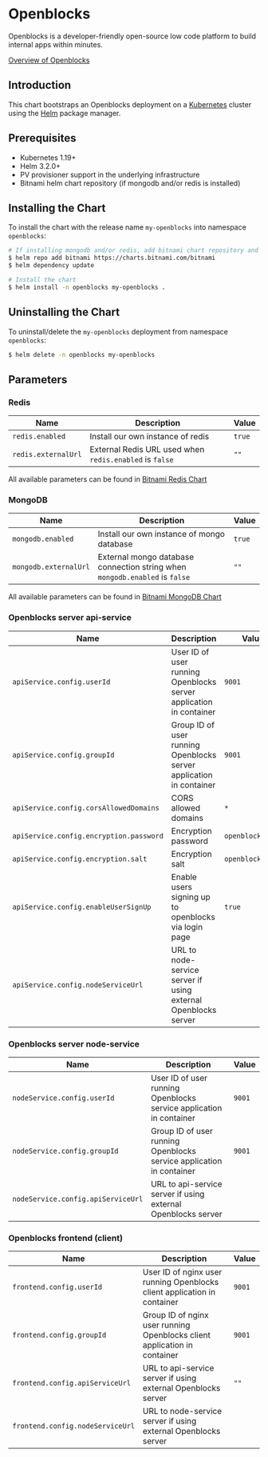 # Openblocks

Openblocks is a developer-friendly open-source low code platform to build internal apps within minutes.

[Overview of Openblocks](https://docs.openblocks.dev/)

## Introduction

This chart bootstraps an Openblocks deployment on a [Kubernetes](https://kubernetes.io) cluster using the [Helm](https://helm.sh) package manager.

## Prerequisites

- Kubernetes 1.19+
- Helm 3.2.0+
- PV provisioner support in the underlying infrastructure
- Bitnami helm chart repository (if mongodb and/or redis is installed)

## Installing the Chart

To install the chart with the release name `my-openblocks` into namespace `openblocks`:

```bash
# If installing mongodb and/or redis, add bitnami chart repository and update chart dependenices
$ helm repo add bitnami https://charts.bitnami.com/bitnami
$ helm dependency update

# Install the chart
$ helm install -n openblocks my-openblocks .
```

## Uninstalling the Chart

To uninstall/delete the `my-openblocks` deployment from namespace `openblocks`:

```bash
$ helm delete -n openblocks my-openblocks
```

## Parameters

### Redis

| Name                                 | Description                                                                 | Value            |
| ------------------------------------ | --------------------------------------------------------------------------- | ---------------- |
| `redis.enabled`                      | Install our own instance of redis                                           | `true`           |
| `redis.externalUrl`                  | External Redis URL used when `redis.enabled` is `false`                     | `""`             |

All available parameters can be found in [Bitnami Redis Chart](https://github.com/bitnami/charts/tree/main/bitnami/redis/#parameters)

### MongoDB

| Name                                 | Description                                                                 | Value            |
| ------------------------------------ | --------------------------------------------------------------------------- | ---------------- |
| `mongodb.enabled`                    | Install our own instance of mongo database                                  | `true`           |
| `mongodb.externalUrl`                | External mongo database connection string when `mongodb.enabled` is `false` | `""`             |

All available parameters can be found in [Bitnami MongoDB Chart](https://github.com/bitnami/charts/tree/main/bitnami/mongodb/#parameters)

### Openblocks server api-service

| Name                                    | Description                                                                 | Value            |
| --------------------------------------- | --------------------------------------------------------------------------- | ---------------- |
| `apiService.config.userId`              | User ID of user running Openblocks server application in container          | `9001`           |
| `apiService.config.groupId`             | Group ID of user running Openblocks server application in container         | `9001`           |
| `apiService.config.corsAllowedDomains`  | CORS allowed domains                                                        | `*`              |
| `apiService.config.encryption.password` | Encryption password                                                         | `openblocks.dev` |
| `apiService.config.encryption.salt`     | Encryption salt                                                             | `openblocks.dev` |
| `apiService.config.enableUserSignUp`    | Enable users signing up to openblocks via login page                        | `true`           |
| `apiService.config.nodeServiceUrl`      | URL to node-service server if using external Openblocks server              |                  |

### Openblocks server node-service

| Name                                    | Description                                                                 | Value            |
| --------------------------------------- | --------------------------------------------------------------------------- | ---------------- |
| `nodeService.config.userId`             | User ID of user running Openblocks service application in container         | `9001`           |
| `nodeService.config.groupId`            | Group ID of user running Openblocks service application in container        | `9001`           |
| `nodeService.config.apiServiceUrl`      | URL to api-service server if using external Openblocks server               |                  |

### Openblocks frontend (client)

| Name                                    | Description                                                                 | Value            |
| --------------------------------------- | --------------------------------------------------------------------------- | ---------------- |
| `frontend.config.userId`                | User ID of nginx user running Openblocks client application in container    | `9001`           |
| `frontend.config.groupId`               | Group ID of nginx user running Openblocks client application in container   | `9001`           |
| `frontend.config.apiServiceUrl`         | URL to api-service server if using external Openblocks server               | `""`             |
| `frontend.config.nodeServiceUrl`        | URL to node-service server if using external Openblocks server              |                  |


